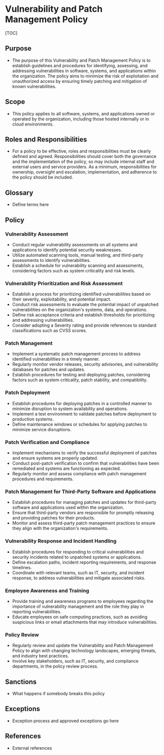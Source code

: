 # Vulnerability and Patch Management Policy

[TOC]

## Purpose

- The purpose of this Vulnerability and Patch Management Policy is to establish guidelines and procedures for identifying, assessing, and addressing vulnerabilities in software, systems, and applications within the organization. The policy aims to minimize the risk of exploitation and unauthorized access by ensuring timely patching and mitigation of known vulnerabilities.

## Scope

- This policy applies to all software, systems, and applications owned or operated by the organization, including those hosted internally or in cloud environments.

## Roles and Responsibilities

- For a policy to be effective, roles and responsibilities must be clearly defined and agreed. Responsibilities should cover both the governance and the implementation of the policy, so may include internal staff and external users and service providers. As a minimum, responsibilities for ownership, oversight and escalation, implementation, and adherence to the policy should be included.

## Glossary

- Define terms here

## Policy

### Vulnerability Assessment

- Conduct regular vulnerability assessments on all systems and applications to identify potential security weaknesses.
- Utilize automated scanning tools, manual testing, and third-party assessments to identify vulnerabilities.
- Establish a schedule for vulnerability scanning and assessments, considering factors such as system criticality and risk levels.

### Vulnerability Prioritization and Risk Assessment

- Establish a process for prioritizing identified vulnerabilities based on their severity, exploitability, and potential impact.
- Conduct risk assessments to evaluate the potential impact of unpatched vulnerabilities on the organization's systems, data, and operations.
- Define risk acceptance criteria and establish thresholds for prioritizing and addressing vulnerabilities.
- Consider adopting a Severity rating and provide references to standard classifications such as CVSS scores.

### Patch Management

- Implement a systematic patch management process to address identified vulnerabilities in a timely manner.
- Regularly monitor vendor releases, security advisories, and vulnerability databases for patches and updates.
- Establish procedures for testing and deploying patches, considering factors such as system criticality, patch stability, and compatibility.

### Patch Deployment

- Establish procedures for deploying patches in a controlled manner to minimize disruption to system availability and operations.
- Implement a test environment to validate patches before deployment to production systems.
- Define maintenance windows or schedules for applying patches to minimize service disruptions.

### Patch Verification and Compliance

- Implement mechanisms to verify the successful deployment of patches and ensure systems are properly updated.
- Conduct post-patch verification to confirm that vulnerabilities have been remediated and systems are functioning as expected.
- Regularly monitor and assess compliance with patch management procedures and requirements.

### Patch Management for Third-Party Software and Applications

- Establish procedures for managing patches and updates for third-party software and applications used within the organization.
- Ensure that third-party vendors are responsible for promptly releasing and providing patches for their products.
- Monitor and assess third-party patch management practices to ensure they align with the organization's requirements.

### Vulnerability Response and Incident Handling

- Establish procedures for responding to critical vulnerabilities and security incidents related to unpatched systems or applications.
- Define escalation paths, incident reporting requirements, and response timelines.
- Coordinate with relevant teams, such as IT, security, and incident response, to address vulnerabilities and mitigate associated risks.

### Employee Awareness and Training

- Provide training and awareness programs to employees regarding the importance of vulnerability management and the role they play in reporting vulnerabilities.
- Educate employees on safe computing practices, such as avoiding suspicious links or email attachments that may introduce vulnerabilities.

### Policy Review

- Regularly review and update the Vulnerability and Patch Management Policy to align with changing technology landscapes, emerging threats, and industry best practices.
- Involve key stakeholders, such as IT, security, and compliance departments, in the policy review process.

## Sanctions

- What happens if somebody breaks this policy

## Exceptions

- Exception process and approved exceptions go here

## References

- External references

